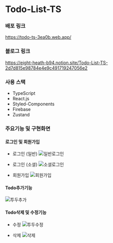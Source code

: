 # Todo-List-TS

### 배포 링크
https://todo-ts-3ea0b.web.app/

### 블로그 링크
https://eight-heath-b94.notion.site/Todo-List-TS-2d7d815e98784e4e9c491719247056e2

### 사용 스택
- TypeScript
- React.js
- Styled-Components
- Firebase
- Zustand

### 주요기능 및 구현화면
#### 로그인 및 회원가입 
- 로그인 (일반)
![일반로그인](https://user-images.githubusercontent.com/98681659/211206712-b6d1c7f3-dd7e-4a7e-ab9a-45d33272567b.gif)

- 로그인 (소셜)
![소셜로그인](https://user-images.githubusercontent.com/98681659/211206721-b42fdd3a-4a04-4313-8550-a492cbaed5f4.gif)

- 회원가입
![회원가입](https://user-images.githubusercontent.com/98681659/211206758-dda1c860-0b39-4d18-9752-8296d0f2a9b9.gif)


#### Todo추가기능
![투두추가](https://user-images.githubusercontent.com/98681659/211206665-cd43a16e-5c73-4a09-9ec8-6d3a66ed3802.gif)


#### Todo삭제 및 수정기능
- 수정
![투두수정](https://user-images.githubusercontent.com/98681659/211206689-d9df2468-2879-4df3-a124-43592e5fac3c.gif)

- 삭제
![삭제](https://user-images.githubusercontent.com/98681659/211206703-9d160dcf-ec27-40a5-9c53-eadf3426333f.gif)
